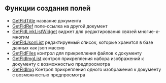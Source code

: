 ## Функции создания полей

* [GetFldTitle](/flds/getFldTitle.md) название документа
* [GetFldRef](/flds/getFldRef.md) поле-ссылка на другой документ
* [GetFldLinkListWidget](/flds/getFldLinkListWidget.md) виджет для редактирования связей многие-к-многим
* [GetFldJsonList](/flds/getFldJsonList.md) редактируемый список, которые хранится в базе данных как json массив
* [GetFldFiles](/flds/getFldFiles.md) контрол для прикрепления файлов к документу
* [GetFldImgList](/flds/getFldImgList.md) контрол прикрепления набора изображений к документу с возможностью предпросмотра
* [GetFldImg](/flds/getFldImg.md) Контрол прикрепления одного изображения к документу с возможностью предпросмотра